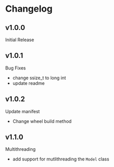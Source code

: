 # Changelog

## v1.0.0
Initial Release

## v1.0.1
Bug Fixes

- change ssize_t to long int
- update readme

## v1.0.2
Update manifest

- Change wheel build method

## v1.1.0
Multithreading

- add support for mutlithreading the `Model` class
